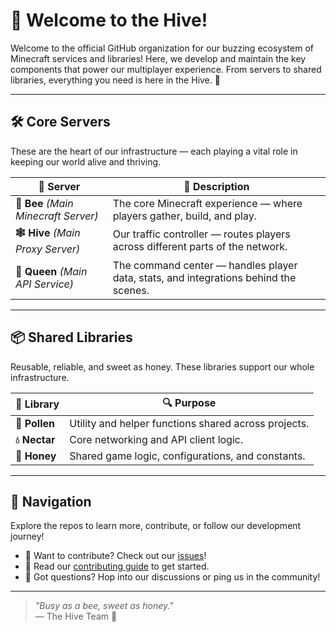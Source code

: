 # 🐝 Welcome to the Hive!

Welcome to the official GitHub organization for our buzzing ecosystem of Minecraft services and libraries! Here, we develop and maintain the key components that power our multiplayer experience. From servers to shared libraries, everything you need is here in the Hive. 🍯

---

## 🛠️ Core Servers

These are the heart of our infrastructure — each playing a vital role in keeping our world alive and thriving.

| 🐝 Server | 🧠 Description |
|----------|----------------|
| **🌼 Bee** *(Main Minecraft Server)* | The core Minecraft experience — where players gather, build, and play. |
| **🕸️ Hive** *(Main Proxy Server)* | Our traffic controller — routes players across different parts of the network. |
| **👑 Queen** *(Main API Service)* | The command center — handles player data, stats, and integrations behind the scenes. |

---

## 📦 Shared Libraries

Reusable, reliable, and sweet as honey. These libraries support our whole infrastructure.

| 🍯 Library | 🔍 Purpose |
|-----------|------------|
| **🌸 Pollen** | Utility and helper functions shared across projects. |
| **💧 Nectar** | Core networking and API client logic. |
| **🍯 Honey** | Shared game logic, configurations, and constants. |

---

## 🧭 Navigation

Explore the repos to learn more, contribute, or follow our development journey!

- 🧪 Want to contribute? Check out our [issues](../../issues)!
- 📜 Read our [contributing guide](./CONTRIBUTING.md) to get started.
- 💬 Got questions? Hop into our discussions or ping us in the community!

---

> _"Busy as a bee, sweet as honey."_  
> — The Hive Team 🐝
